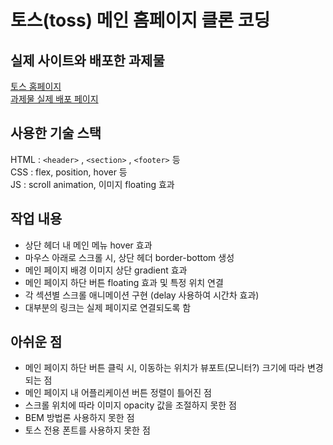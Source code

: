 # 토스(toss) 메인 홈페이지 클론 코딩
## 실제 사이트와 배포한 과제물
[토스 홈페이지](https://toss.im/)<br />
[과제물 실제 배포 페이지](https://funny-vacherin-5977e2.netlify.app/)<br />
## 사용한 기술 스택
HTML : `<header>` , `<section>` , `<footer>` 등<br />
CSS : flex, position, hover 등<br />
JS : scroll animation, 이미지 floating 효과<br />
## 작업 내용
- 상단 헤더 내 메인 메뉴 hover 효과
- 마우스 아래로 스크롤 시, 상단 헤더 border-bottom 생성
- 메인 페이지 배경 이미지 상단 gradient 효과
- 메인 페이지 하단 버튼 floating 효과 및 특정 위치 연결
- 각 섹션별 스크롤 애니메이션 구현 (delay 사용하여 시간차 효과)
- 대부분의 링크는 실제 페이지로 연결되도록 함<br />

## 아쉬운 점
- 메인 페이지 하단 버튼 클릭 시, 이동하는 위치가 뷰포트(모니터?) 크기에 따라 변경되는 점
- 메인 페이지 내 어플리케이션 버튼 정렬이 틀어진 점
- 스크롤 위치에 따라 이미지 opacity 값을 조절하지 못한 점
- BEM 방법론 사용하지 못한 점
- 토스 전용 폰트를 사용하지 못한 점